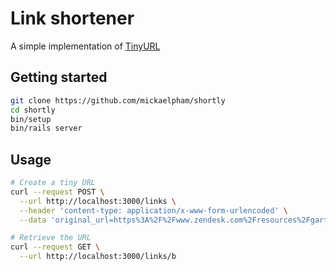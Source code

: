 # Link shortener

A simple implementation of [TinyURL](https://tinyurl.com/)

## Getting started

```sh
git clone https://github.com/mickaelpham/shortly
cd shortly
bin/setup
bin/rails server
```

## Usage

```sh
# Create a tiny URL
curl --request POST \
  --url http://localhost:3000/links \
  --header 'content-type: application/x-www-form-urlencoded' \
  --data 'original_url=https%3A%2F%2Fwww.zendesk.com%2Fresources%2Fgartner-magic-quadrant-crm%2F&='

# Retrieve the URL
curl --request GET \
  --url http://localhost:3000/links/b
```
